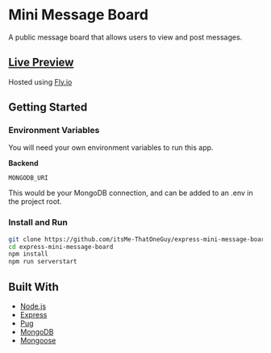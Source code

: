 # Mini Message Board

A public message board that allows users to view and post messages.

## [Live Preview](https://express-mini-message-board.fly.dev/messages)

Hosted using [Fly.io](https://fly.io/)

## Getting Started

### Environment Variables

You will need your own environment variables to run this app.

**Backend**

`MONGODB_URI`

This would be your MongoDB connection, and can be added to an .env in the project root.

### Install and Run

```bash
git clone https://github.com/itsMe-ThatOneGuy/express-mini-message-board.git
cd express-mini-message-board
npm install
npm run serverstart
```

## Built With

- [Node.js](https://nodejs.org/en)
- [Express](https://expressjs.com/)
- [Pug](https://pugjs.org/api/getting-started.html)
- [MongoDB](https://www.mongodb.com/)
- [Mongoose](https://mongoosejs.com/docs/)
